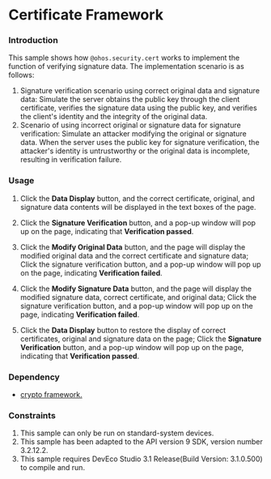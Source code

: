 # Certificate Framework

### Introduction

This sample shows how `@ohos.security.cert` works to implement the function of verifying signature data. The implementation scenario is as follows:

1. Signature verification scenario using correct original data and signature data: Simulate the server obtains the public key through the client certificate, verifies the signature data using the public key, and verifies the client's identity and the integrity of the original data.
2. Scenario of using incorrect original or signature data for signature verification: Simulate an attacker modifying the original or signature data. When the server uses the public key for signature verification, the attacker's identity is untrustworthy or the original data is incomplete, resulting in verification failure.

### Usage

1. Click the **Data Display** button, and the correct certificate, original, and signature data contents will be displayed in the text boxes of the page.

2. Click the **Signature Verification** button, and a pop-up window will pop up on the page, indicating that **Verification passed**.

3. Click the **Modify Original Data** button, and the page will display the modified original data and the correct certificate and signature data; Click the signature verification button, and a pop-up window will pop up on the page, indicating **Verification failed**.

4. Click the **Modify Signature Data** button, and the page will display the modified signature data, correct certificate, and original data; Click the signature verification button, and a pop-up window will pop up on the page, indicating **Verification failed**.
5. Click the **Data Display** button to restore the display of correct certificates, original and signature data on the page; Click the **Signature Verification** button, and a pop-up window will pop up on the page, indicating that **Verification passed**.

### Dependency

* [crypto framework.](https://gitee.com/openharmony/docs/blob/master/zh-cn/application-dev/reference/apis/js-apis-cryptoFramework.md#ohossecuritycryptoframework-%E5%8A%A0%E8%A7%A3%E5%AF%86%E7%AE%97%E6%B3%95%E5%BA%93%E6%A1%86%E6%9E%B6)

### Constraints

1. This sample can only be run on standard-system devices.
2. This sample has been adapted to the API version 9 SDK, version number 3.2.12.2.
3. This sample requires DevEco Studio 3.1 Release(Build Version: 3.1.0.500) to compile and run.

